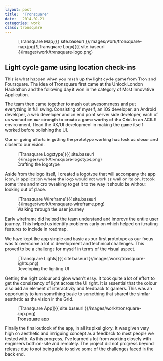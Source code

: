 ```yaml
---
layout: post
title:  "Tronsquare"
date:   2014-02-21
categories: work
class: tronsquare
---
```

<figure class='tronsquare_figure--intro' markdown='1'>
![Transquare Map]({{ site.baseurl }}/images/work/tronsquare-map.jpg)
<span class='tronsquare_figure--logo' markdown='1'>
![Transquare Logo]({{ site.baseurl }}/images/work/tronsquare-logo.png)
</span>
</figure>

## Light cycle game using location check-ins

This is what happen when you mash up the light cycle game from Tron and Foursquare. The idea of Tronsquare first came at the Unlock London Hackathon and the following day it won in the category of Most Innovative Application.

The team then came together to mash out awesomeness and put everything in full swing. Consisting of myself, an iOS developer, an Android developer, a web developer and an end point server side developer, each of us worked on our strength to create a game worthy of the Grid. In an AGILE environment, I lead the UX/UI development in making the game itself worked before polishing the UI.

Our on going efforts in getting the prototype working has took us closer and closer to our vision.

<figure class='tronsquare_figure--logotype' markdown='1'>
![Transquare Logotype]({{ site.baseurl }}/images/work/tronsquare-logotype.png)
<figcaption>Crafting the logotype</figcaption>
</figure>

Aside from the logo itself, I created a logotype that will accompany the app icon, in application where the logo would not work as well on its on. It took some time and micro tweaking to get it to the way it should be without looking out of place.

<figure class='tronsquare_figure--wireframe' markdown='1'>
![Transquare Wireframe]({{ site.baseurl }}/images/work/tronsquare-wireframe.png)
<figcaption>Walking through the user journey</figcaption>
</figure>

Early wireframe did helped the team understand and improve the entire user journey. This helped us identify problems early on which helped on iterating features to include in roadmap.

We have kept the app simple and basic as our first prototype as our focus was to overcome a lot of development and technical challenges. This proved to be a challenge for myself in terms of the visual aspect.

<figure class='tronsquare_figure--lights' markdown='1'>
![Transquare Lights]({{ site.baseurl }}/images/work/tronsquare-lights.png)
<figcaption>Developing the lighting UI</figcaption>
</figure>

Getting the right colour and glow wasn't easy. It took quite a lot of effort to get the consistency of light across the UI right. It is essential that the colour also add an element of interactivity and feedback to gamers. This was an opportunity to turn something basic to something that shared the similar aesthetic as the vision in the Grid.

<figure class='tronsquare_figure--app' markdown='1'>
![Transquare App]({{ site.baseurl }}/images/work/tronsquare-app.png)
<figcaption>Tronsquare app</figcaption>
</figure>

Finally the final outlook of the app, in all its pixel glory. It was given very high on aesthetic and intriguing concept as a feedback to most people we tested with. As this progress, I've learned a lot from working closely with engineers both on-site and remotely. The project did not progress beyond release due to not being able to solve some of the challenges faced in the back end.